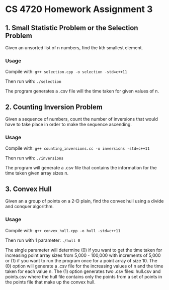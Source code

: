 # CS 4720 Homework Assignment 3

## 1. Small Statistic Problem or the Selection Problem
Given an unsorted list of n numbers, find the kth smallest element.

### Usage
Compile with: `g++ selection.cpp -o selection -std=c++11`

Then run with: `./selection`

The program generates a .csv file will the time taken for given values of n.

## 2. Counting Inversion Problem
Given a sequence of numbers, count the number of inversions that would have to take place in order to make the sequence ascending.

### Usage
Compile with: `g++ counting_inversions.cc -o inversions -std=c++11`  
  
Then run with: `./inversions`  

The program will generate a .csv file that contains the information for the time taken given array sizes n.  

## 3. Convex Hull
Given an a group of points on a 2-D plain, find the convex hull using a divide and conquer algorithm.

### Usage
Compile with: `g++ convex_hull.cpp -o hull -std=c++11`

Then run with 1 parameter: `./hull 0`

The single parameter will determine (0) if you want to get the time taken for increasing point array sizes from 5,000 - 100,000 with increments of 5,000 or (1) if you want to run the program once for a point array of size 10. The (0) option will generate a .csv file for the increasing values of n and the time taken for each value n. The (1) option generates two .csv files: hull.csv and points.csv where the hull file contains only the points from a set of points in the points file that make up the convex hull.
